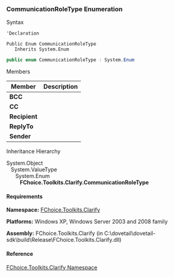 ﻿### CommunicationRoleType Enumeration

Syntax

```vbnet
'Declaration

Public Enum CommunicationRoleType 
   Inherits System.Enum
```

```csharp
public enum CommunicationRoleType : System.Enum
```

Members

| Member | Description |
| --- | --- |
| **BCC** |   |
| **CC** |   |
| **Recipient** |   |
| **ReplyTo** |   |
| **Sender** |   |

Inheritance Hierarchy

System.Object  
   System.ValueType  
      System.Enum  
         **FChoice.Toolkits.Clarify.CommunicationRoleType**  

#### Requirements

**Namespace:** [FChoice.Toolkits.Clarify](FChoice.Toolkits.Clarify~FChoice.Toolkits.Clarify_namespace.md)

**Platforms:** Windows XP, Windows Server 2003 and 2008 family

**Assembly:** FChoice.Toolkits.Clarify (in C:\\dovetail\\dovetail-sdk\\build\\Release\\FChoice.Toolkits.Clarify.dll)

#### Reference

[FChoice.Toolkits.Clarify Namespace](FChoice.Toolkits.Clarify~FChoice.Toolkits.Clarify_namespace.md)